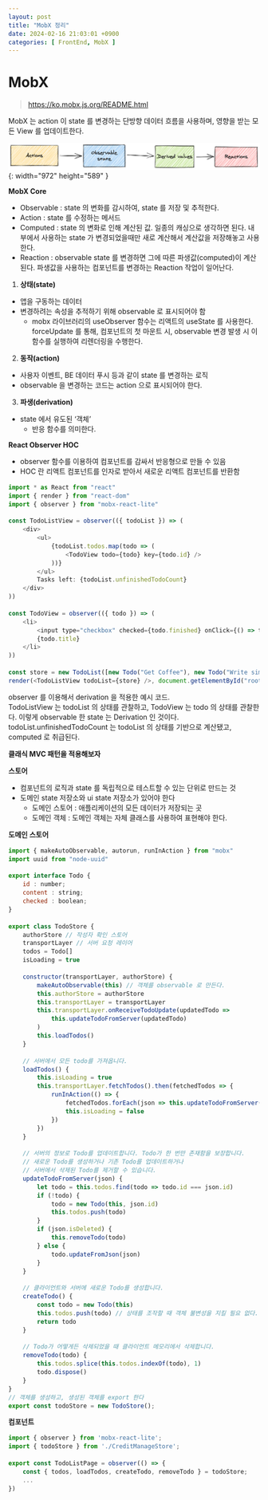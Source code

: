 ```yaml
---
layout: post
title: "MobX 정리"
date: 2024-02-16 21:03:01 +0900
categories: [ FrontEnd, MobX ]
---
```


# MobX

> https://ko.mobx.js.org/README.html

MobX 는 action 이 state 를 변경하는 단방향 데이터 흐름을 사용하며, 영향을 받는 모든 View 를 업데이트한다.

![Desktop View](/assets/img/2024-02-16/mobx.png){: width="972" height="589" }

**MobX Core**

- Observable : state 의 변화를 감시하여, state 를 저장 및 추적한다.
- Action : state 를 수정하는 메서드
- Computed : state 의 변화로 인해 계산된 값. 일종의 캐싱으로 생각하면 된다. 내부에서 사용하는 state 가 변경되었을때만 새로 계산해서 계산값을 저장해놓고 사용한다.
- Reaction : observable state 를 변경하면 그에 따른 파생값(computed)이 계산된다. 파생값을 사용하는 컴포넌트를 변경하는 Reaction 작업이 일어난다.

1. **상태(state)**
- 앱을 구동하는 데이터
- 변경하려는 속성을 추적하기 위해 observable 로 표시되어야 함
  - mobx 라이브러리의 useObserver 함수는 리액트의 useState 를 사용한다. forceUpdate 를 통해, 컴포넌트의 첫 마운트 시, observable 변경 발생 시 이 함수를 실행하여 리렌더링을 수행한다.
2. **동작(action)**
- 사용자 이벤트, BE 데이터 푸시 등과 같이 state 를 변경하는 로직
- observable 을 변경하는 코드는 action 으로 표시되어야 한다.
3. **파생(derivation)**
- state 에서 유도된 ‘객체’
  - 반응 함수를 의미한다.

**React Observer HOC**

- observer 함수를 이용하여 컴포넌트를 감싸서 반응형으로 만들 수 있음
- HOC 란 리액트 컴포넌트를 인자로 받아서 새로운 리액트 컴포넌트를 반환함

```javascript
import * as React from "react"
import { render } from "react-dom"
import { observer } from "mobx-react-lite"

const TodoListView = observer(({ todoList }) => (
    <div>
        <ul>
            {todoList.todos.map(todo => (
                <TodoView todo={todo} key={todo.id} />
            ))}
        </ul>
        Tasks left: {todoList.unfinishedTodoCount}
    </div>
))

const TodoView = observer(({ todo }) => (
    <li>
        <input type="checkbox" checked={todo.finished} onClick={() => todo.toggle()} />
        {todo.title}
    </li>
))

const store = new TodoList([new Todo("Get Coffee"), new Todo("Write simpler code")])
render(<TodoListView todoList={store} />, document.getElementById("root"))
```

observer 를 이용해서 derivation 을 적용한 예시 코드.
<br><span>
TodoListView 는 todoList 의 상태를 관찰하고, TodoView 는 todo 의 상태를 관찰한다. 이렇게 observable 한 state 는 Derivation 인 것이다. todoList.unfinishedTodoCount 는 todoList 의 상태를 기반으로 계산됐고, computed 로 취급된다.

**클래식 MVC 패턴을 적용해보자**

**스토어**

- 컴포넌트의 로직과 state 를 독립적으로 테스트할 수 있는 단위로 만드는 것
- 도메인 state 저장소와 ui state 저장소가 있어야 한다
  - 도메인 스토어 : 애플리케이션의 모든 데이터가 저장되는 곳
  - 도메인 객체 : 도메인 객체는 자체 클래스를 사용하여 표현해야 한다.

**도메인 스토어**
```javascript
import { makeAutoObservable, autorun, runInAction } from "mobx"
import uuid from "node-uuid"

export interface Todo {
    id : number;
    content : string;
    checked : boolean;
}

export class TodoStore {
    authorStore // 작성자 확인 스토어
    transportLayer // 서버 요청 레이어
    todos = Todo[]
    isLoading = true

    constructor(transportLayer, authorStore) {
        makeAutoObservable(this) // 객체를 observable 로 만든다.
        this.authorStore = authorStore
        this.transportLayer = transportLayer
        this.transportLayer.onReceiveTodoUpdate(updatedTodo =>
            this.updateTodoFromServer(updatedTodo)
        )
        this.loadTodos()
    }

    // 서버에서 모든 todo를 가져옵니다.
    loadTodos() {
        this.isLoading = true
        this.transportLayer.fetchTodos().then(fetchedTodos => {
            runInAction(() => {
                fetchedTodos.forEach(json => this.updateTodoFromServer(json))
                this.isLoading = false
            })
        })
    }

    // 서버의 정보로 Todo를 업데이트합니다. Todo가 한 번만 존재함을 보장합니다.
    // 새로운 Todo를 생성하거나 기존 Todo를 업데이트하거나
    // 서버에서 삭제된 Todo를 제거할 수 있습니다.
    updateTodoFromServer(json) {
        let todo = this.todos.find(todo => todo.id === json.id)
        if (!todo) {
            todo = new Todo(this, json.id)
            this.todos.push(todo)
        }
        if (json.isDeleted) {
            this.removeTodo(todo)
        } else {
            todo.updateFromJson(json)
        }
    }

    // 클라이언트와 서버에 새로운 Todo를 생성합니다.
    createTodo() {
        const todo = new Todo(this)
        this.todos.push(todo) // 상태를 조작할 때 객체 불변성을 지킬 필요 없다. mobx 에서 상태의 변화를 자동으로 감지한다.
        return todo
    }

    // Todo가 어떻게든 삭제되었을 때 클라이언트 메모리에서 삭제합니다.
    removeTodo(todo) {
        this.todos.splice(this.todos.indexOf(todo), 1)
        todo.dispose()
    }
}
// 객체를 생성하고, 생성된 객체를 export 한다
export const todoStore = new TodoStore();
```

**컴포넌트**

```javascript
import { observer } from 'mobx-react-lite';
import { todoStore } from './CreditManageStore';

export const TodoListPage = observer(() => {
    const { todos, loadTodos, createTodo, removeTodo } = todoStore;
  	...
})
```

